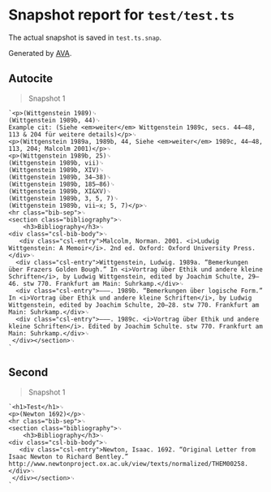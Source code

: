 # Snapshot report for `test/test.ts`

The actual snapshot is saved in `test.ts.snap`.

Generated by [AVA](https://avajs.dev).

## Autocite

> Snapshot 1

    `<p>(Wittgenstein 1989)␊
    (Wittgenstein 1989b, 44)␊
    Example cit: (Siehe <em>weiter</em> Wittgenstein 1989c, secs. 44–48, 113 & 204 für weitere details)</p>␊
    <p>(Wittgenstein 1989a, 1989b, 44, Siehe <em>weiter</em> 1989c, 44–48, 113, 204; Malcolm 2001)</p>␊
    <p>(Wittgenstein 1989b, 25)␊
    (Wittgenstein 1989b, vii)␊
    (Wittgenstein 1989b, XIV)␊
    (Wittgenstein 1989b, 34–38)␊
    (Wittgenstein 1989b, 185–86)␊
    (Wittgenstein 1989b, XI&XV)␊
    (Wittgenstein 1989b, 3, 5, 7)␊
    (Wittgenstein 1989b, vii–x; 5, 7)</p>␊
    <hr class="bib-sep">␊
    <section class="bibliography">␊
        <h3>Bibliography</h3>␊
    <div class="csl-bib-body">␊
       <div class="csl-entry">Malcolm, Norman. 2001. <i>Ludwig Wittgenstein: A Memoir</i>. 2nd ed. Oxford: Oxford University Press.</div>␊
      <div class="csl-entry">Wittgenstein, Ludwig. 1989a. “Bemerkungen über Frazers Golden Bough.” In <i>Vortrag über Ethik und andere kleine Schriften</i>, by Ludwig Wittgenstein, edited by Joachim Schulte, 29–46. stw 770. Frankfurt am Main: Suhrkamp.</div>␊
      <div class="csl-entry">———. 1989b. “Bemerkungen über logische Form.” In <i>Vortrag über Ethik und andere kleine Schriften</i>, by Ludwig Wittgenstein, edited by Joachim Schulte, 20–28. stw 770. Frankfurt am Main: Suhrkamp.</div>␊
      <div class="csl-entry">———. 1989c. <i>Vortrag über Ethik und andere kleine Schriften</i>. Edited by Joachim Schulte. stw 770. Frankfurt am Main: Suhrkamp.</div>␊
     </div></section>␊
    `

## Second

> Snapshot 1

    `<h1>Test</h1>␊
    <p>(Newton 1692)</p>␊
    <hr class="bib-sep">␊
    <section class="bibliography">␊
        <h3>Bibliography</h3>␊
    <div class="csl-bib-body">␊
       <div class="csl-entry">Newton, Isaac. 1692. “Original Letter from Isaac Newton to Richard Bentley.” http://www.newtonproject.ox.ac.uk/view/texts/normalized/THEM00258.</div>␊
     </div></section>␊
    `
